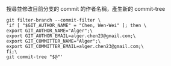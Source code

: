 搜尋並修改目前分支的 commit 的作者名稱，產生新的 commit-tree

```git-bash on windows
git filter-branch --commit-filter \
'if [ "$GIT_AUTHOR_NAME" = "Chen, Wen-Wei" ]; then \
export GIT_AUTHOR_NAME="Alger";\
export GIT_AUTHOR_EMAIL=alger.chen23@gmail.com;\
export GIT_COMMITTER_NAME="Alger";\
export GIT_COMMITTER_EMAIL=alger.chen23@gmail.com;\
fi;\
git commit-tree "$@"'
```
